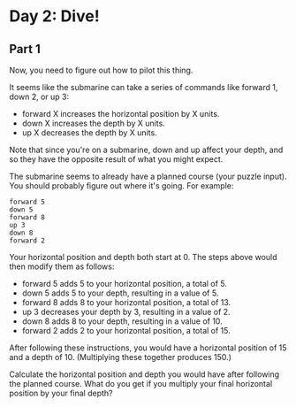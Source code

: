 # Day 2: Dive!

## Part 1

Now, you need to figure out how to pilot this thing.

It seems like the submarine can take a series of commands like forward 1, down
2, or up 3:

- forward X increases the horizontal position by X units.
- down X increases the depth by X units.
- up X decreases the depth by X units.

Note that since you're on a submarine, down and up affect your depth, and so
they have the opposite result of what you might expect.

The submarine seems to already have a planned course (your puzzle input). You
should probably figure out where it's going. For example:

    forward 5
    down 5
    forward 8
    up 3
    down 8
    forward 2

Your horizontal position and depth both start at 0. The steps above would then
modify them as follows:

- forward 5 adds 5 to your horizontal position, a total of 5.
- down 5 adds 5 to your depth, resulting in a value of 5.
- forward 8 adds 8 to your horizontal position, a total of 13.
- up 3 decreases your depth by 3, resulting in a value of 2.
- down 8 adds 8 to your depth, resulting in a value of 10.
- forward 2 adds 2 to your horizontal position, a total of 15.

After following these instructions, you would have a horizontal position of 15
and a depth of 10. (Multiplying these together produces 150.)

Calculate the horizontal position and depth you would have after following the
planned course. What do you get if you multiply your final horizontal position
by your final depth?

